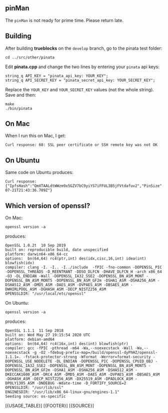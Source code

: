 ## pinMan

The `pinMan` is not ready for prime time. Please return late.

## Building

After building **trueblocks** on the `develop` branch, go to the pinata test folder:

```[bash]
cd ../src/other/pinata
```

Edit **pinata.cpp** and change the two lines by entering your `pinata` api keys:

```[bash]
string_q API_KEY = "pinata_api_key: YOUR_KEY";
string_q API_SECRET_KEY = "pinata_secret_api_key: YOUR_SECRET_KEY";
```

Replace the `YOUR_KEY` and `YOUR_SECRET_KEY` values (not the whole string). Save and then:

```[bash]
make
./bin/pinata
```

## On Mac

When I run this on Mac, I get:

```[bash]
Curl response: 60: SSL peer certificate or SSH remote key was not OK
```

## On Ubuntu

Same code on Ubuntu produces:

```[bash]
Curl response: {"IpfsHash":"QmXTAALdtWWzm9x5GZV7bC9yiYS7iFFUL3B5jFVtdafuv2","PinSize":58,"Timestamp":"2020-07-21T21:43:36.709Z"}
```

## Which version of openssl?

On Mac:

```[bash]
openssl version -a
```

produces:

```[bash]
OpenSSL 1.0.2t  10 Sep 2019
built on: reproducible build, date unspecified
platform: darwin64-x86_64-cc
options:  bn(64,64) rc4(ptr,int) des(idx,cisc,16,int) idea(int) blowfish(idx)
compiler: clang -I. -I.. -I../include  -fPIC -fno-common -DOPENSSL_PIC -DOPENSSL_THREADS -D_REENTRANT -DDSO_DLFCN -DHAVE_DLFCN_H -arch x86_64 -O3 -DL_ENDIAN -Wall -DOPENSSL_IA32_SSE2 -DOPENSSL_BN_ASM_MONT -DOPENSSL_BN_ASM_MONT5 -DOPENSSL_BN_ASM_GF2m -DSHA1_ASM -DSHA256_ASM -DSHA512_ASM -DMD5_ASM -DAES_ASM -DVPAES_ASM -DBSAES_ASM -DWHIRLPOOL_ASM -DGHASH_ASM -DECP_NISTZ256_ASM
OPENSSLDIR: "/usr/local/etc/openssl"
```

On Ubuntu:

```[bash]
openssl version -a
```

produces:

```[bash]
OpenSSL 1.1.1  11 Sep 2018
built on: Wed May 27 19:15:54 2020 UTC
platform: debian-amd64
options:  bn(64,64) rc4(16x,int) des(int) blowfish(ptr)
compiler: gcc -fPIC -pthread -m64 -Wa,--noexecstack -Wall -Wa,--noexecstack -g -O2 -fdebug-prefix-map=/build/openssl-dyPhHZ/openssl-1.1.1=. -fstack-protector-strong -Wformat -Werror=format-security -DOPENSSL_USE_NODELETE -DL_ENDIAN -DOPENSSL_PIC -DOPENSSL_CPUID_OBJ -DOPENSSL_IA32_SSE2 -DOPENSSL_BN_ASM_MONT -DOPENSSL_BN_ASM_MONT5 -DOPENSSL_BN_ASM_GF2m -DSHA1_ASM -DSHA256_ASM -DSHA512_ASM -DKECCAK1600_ASM -DRC4_ASM -DMD5_ASM -DAES_ASM -DVPAES_ASM -DBSAES_ASM -DGHASH_ASM -DECP_NISTZ256_ASM -DX25519_ASM -DPADLOCK_ASM -DPOLY1305_ASM -DNDEBUG -Wdate-time -D_FORTIFY_SOURCE=2
OPENSSLDIR: "/usr/lib/ssl"
ENGINESDIR: "/usr/lib/x86_64-linux-gnu/engines-1.1"
Seeding source: os-specific
```

[{USAGE_TABLE}]
[{FOOTER}]
[{SOURCE}]
